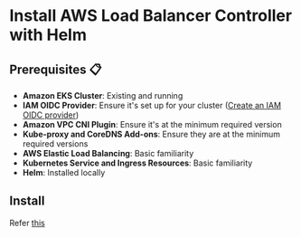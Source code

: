 # Install AWS Load Balancer Controller with Helm

## Prerequisites 📋

- **Amazon EKS Cluster**: Existing and running
- **IAM OIDC Provider**: Ensure it's set up for your cluster ([Create an IAM OIDC provider](https://docs.aws.amazon.com/eks/latest/userguide/enable-iam-roles-for-service-accounts.html))
- **Amazon VPC CNI Plugin**: Ensure it's at the minimum required version
- **Kube-proxy and CoreDNS Add-ons**: Ensure they are at the minimum required versions
- **AWS Elastic Load Balancing**: Basic familiarity
- **Kubernetes Service and Ingress Resources**: Basic familiarity
- **Helm**: Installed locally

## Install

Refer [this](https://docs.aws.amazon.com/eks/latest/userguide/lbc-helm.html)
